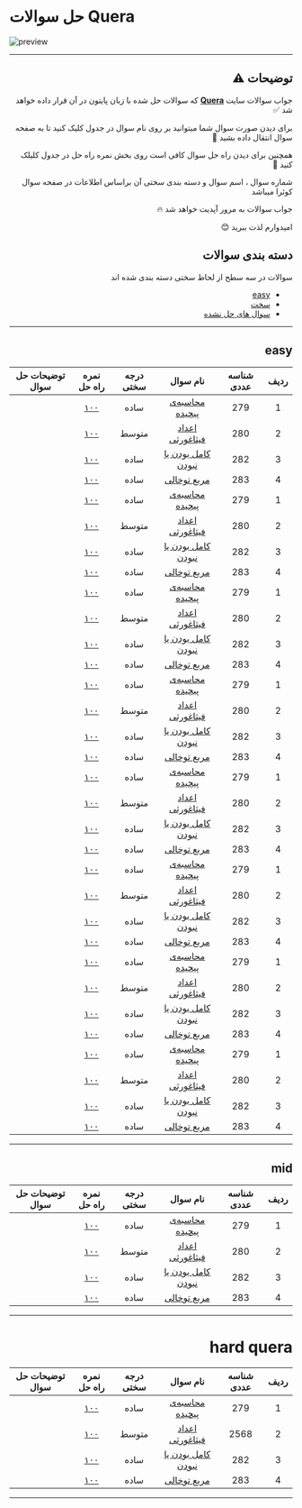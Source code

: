 # حل سوالات Quera
![preview](https://quera.org/static/react/assets/quera_logo-fa17772f.svg)
***
<div dir="rtl">
   
## توضیحات ⚠️

جواب سوالات سایت **[Quera](https://quera.org/dashboard)** که سوالات حل شده با زبان پایتون در آن قرار داده خواهد شد ✅

برای دیدن صورت سوال شما میتوانید بر روی نام سوال در جدول کلیک کنید تا به صفحه سوال انتقال داده بشید 📨

همچنین برای دیدن راه حل سوال کافی است روی بخش نمره راه حل در جدول کلیلک کنید 💯

شماره سوال ، اسم سوال و دسته بندی سختی آن براساس اطلاعات در صفحه سوال کوئرا میباشد 

جواب سوالات به مرور آپدیت خواهد شد 🔥

امیدوارم لذت ببرید 😊



## دسته بندی سوالات
سوالات در سه سطح از لحاظ سختی دسته بندی شده اند

* [easy](#easy)
* [سخت](#hard-quera)
* [سوال های حل نشده](#hammer-سوال-های-حل-نشده)
***

## easy

ردیف | شناسه عددی | نام سوال | درجه سختی | نمره راه حل | توضیحات حل سوال
 :-: | :-: | :-: | :-: | :-: | :-:
1 | 279 | [محاسبه‌ی پیچیده](https://quera.org/problemset/279) | ساده | [۱۰۰](Codes/easy/279/279_1.py) | |
2 | 280 | [اعداد فیثاغورثی](https://quera.org/problemset/280) | متوسط | [۱۰۰](Codes/mid/280/280_1.py) | |
3 | 282 | [کامل بودن یا نبودن](https://quera.org/problemset/282) | ساده | [۱۰۰](Codes/easy/282/282_1.py) | |
4 | 283 | [مربع توخالی](https://quera.org/problemset/283) | ساده | [۱۰۰](Codes/easy/283/283_1.py) | |
1 | 279 | [محاسبه‌ی پیچیده](https://quera.org/problemset/279) | ساده | [۱۰۰](Codes/easy/279/279_1.py) | |
2 | 280 | [اعداد فیثاغورثی](https://quera.org/problemset/280) | متوسط | [۱۰۰](Codes/mid/280/280_1.py) | |
3 | 282 | [کامل بودن یا نبودن](https://quera.org/problemset/282) | ساده | [۱۰۰](Codes/easy/282/282_1.py) | |
4 | 283 | [مربع توخالی](https://quera.org/problemset/283) | ساده | [۱۰۰](Codes/easy/283/283_1.py) | |
1 | 279 | [محاسبه‌ی پیچیده](https://quera.org/problemset/279) | ساده | [۱۰۰](Codes/easy/279/279_1.py) | |
2 | 280 | [اعداد فیثاغورثی](https://quera.org/problemset/280) | متوسط | [۱۰۰](Codes/mid/280/280_1.py) | |
3 | 282 | [کامل بودن یا نبودن](https://quera.org/problemset/282) | ساده | [۱۰۰](Codes/easy/282/282_1.py) | |
4 | 283 | [مربع توخالی](https://quera.org/problemset/283) | ساده | [۱۰۰](Codes/easy/283/283_1.py) | |
1 | 279 | [محاسبه‌ی پیچیده](https://quera.org/problemset/279) | ساده | [۱۰۰](Codes/easy/279/279_1.py) | |
2 | 280 | [اعداد فیثاغورثی](https://quera.org/problemset/280) | متوسط | [۱۰۰](Codes/mid/280/280_1.py) | |
3 | 282 | [کامل بودن یا نبودن](https://quera.org/problemset/282) | ساده | [۱۰۰](Codes/easy/282/282_1.py) | |
4 | 283 | [مربع توخالی](https://quera.org/problemset/283) | ساده | [۱۰۰](Codes/easy/283/283_1.py) | |
1 | 279 | [محاسبه‌ی پیچیده](https://quera.org/problemset/279) | ساده | [۱۰۰](Codes/easy/279/279_1.py) | |
2 | 280 | [اعداد فیثاغورثی](https://quera.org/problemset/280) | متوسط | [۱۰۰](Codes/mid/280/280_1.py) | |
3 | 282 | [کامل بودن یا نبودن](https://quera.org/problemset/282) | ساده | [۱۰۰](Codes/easy/282/282_1.py) | |
4 | 283 | [مربع توخالی](https://quera.org/problemset/283) | ساده | [۱۰۰](Codes/easy/283/283_1.py) | |
1 | 279 | [محاسبه‌ی پیچیده](https://quera.org/problemset/279) | ساده | [۱۰۰](Codes/easy/279/279_1.py) | |
2 | 280 | [اعداد فیثاغورثی](https://quera.org/problemset/280) | متوسط | [۱۰۰](Codes/mid/280/280_1.py) | |
3 | 282 | [کامل بودن یا نبودن](https://quera.org/problemset/282) | ساده | [۱۰۰](Codes/easy/282/282_1.py) | |
4 | 283 | [مربع توخالی](https://quera.org/problemset/283) | ساده | [۱۰۰](Codes/easy/283/283_1.py) | |
1 | 279 | [محاسبه‌ی پیچیده](https://quera.org/problemset/279) | ساده | [۱۰۰](Codes/easy/279/279_1.py) | |
2 | 280 | [اعداد فیثاغورثی](https://quera.org/problemset/280) | متوسط | [۱۰۰](Codes/mid/280/280_1.py) | |
3 | 282 | [کامل بودن یا نبودن](https://quera.org/problemset/282) | ساده | [۱۰۰](Codes/easy/282/282_1.py) | |
4 | 283 | [مربع توخالی](https://quera.org/problemset/283) | ساده | [۱۰۰](Codes/easy/283/283_1.py) | |
1 | 279 | [محاسبه‌ی پیچیده](https://quera.org/problemset/279) | ساده | [۱۰۰](Codes/easy/279/279_1.py) | |
2 | 280 | [اعداد فیثاغورثی](https://quera.org/problemset/280) | متوسط | [۱۰۰](Codes/mid/280/280_1.py) | |
3 | 282 | [کامل بودن یا نبودن](https://quera.org/problemset/282) | ساده | [۱۰۰](Codes/easy/282/282_1.py) | |
4 | 283 | [مربع توخالی](https://quera.org/problemset/283) | ساده | [۱۰۰](Codes/easy/283/283_1.py) | |

***

## mid

ردیف | شناسه عددی | نام سوال | درجه سختی | نمره راه حل | توضیحات حل سوال
 :-: | :-: | :-: | :-: | :-: | :-:
1 | 279 | [محاسبه‌ی پیچیده](https://quera.org/problemset/279) | ساده | [۱۰۰](Codes/easy/279/279_1.py) | |
2 | 280 | [اعداد فیثاغورثی](https://quera.org/problemset/280) | متوسط | [۱۰۰](Codes/mid/280/280_1.py) | |
3 | 282 | [کامل بودن یا نبودن](https://quera.org/problemset/282) | ساده | [۱۰۰](Codes/easy/282/282_1.py) | |
4 | 283 | [مربع توخالی](https://quera.org/problemset/283) | ساده | [۱۰۰](Codes/easy/283/283_1.py) | |

***

# hard quera

ردیف | شناسه عددی | نام سوال | درجه سختی | نمره راه حل | توضیحات حل سوال
 :-: | :-: | :-: | :-: | :-: | :-:
1 | 279 | [محاسبه‌ی پیچیده](https://quera.org/problemset/279) | ساده | [۱۰۰](Codes/easy/279/279_1.py) | |
2 | 2568 | [اعداد فیثاغورثی](https://quera.org/problemset/280) | متوسط | [۱۰۰](Codes/mid/280/280_1.py) | |
3 | 282 | [کامل بودن یا نبودن](https://quera.org/problemset/282) | ساده | [۱۰۰](Codes/easy/282/282_1.py) | |
4 | 283 | [مربع توخالی](https://quera.org/problemset/283) | ساده | [۱۰۰](Codes/easy/283/283_1.py) | |

***

</div>
